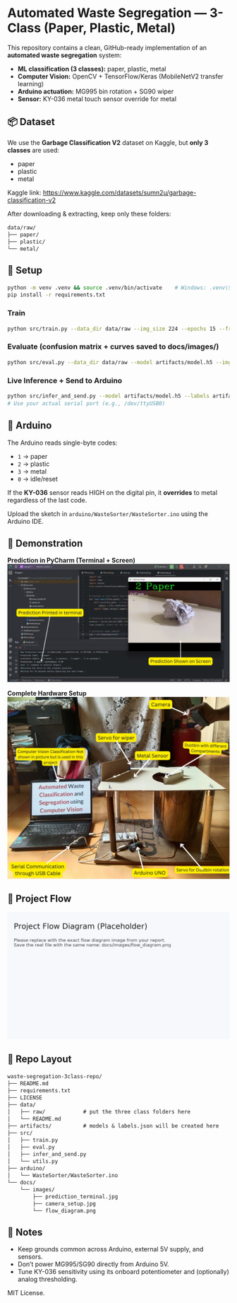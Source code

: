 # Automated Waste Segregation — 3-Class (Paper, Plastic, Metal)

This repository contains a clean, GitHub-ready implementation of an **automated waste segregation** system:
- **ML classification (3 classes):** paper, plastic, metal
- **Computer Vision:** OpenCV + TensorFlow/Keras (MobileNetV2 transfer learning)
- **Arduino actuation:** MG995 bin rotation + SG90 wiper
- **Sensor:** KY-036 metal touch sensor override for metal

## 📦 Dataset
We use the **Garbage Classification V2** dataset on Kaggle, but **only 3 classes** are used:
- paper
- plastic
- metal

Kaggle link: https://www.kaggle.com/datasets/sumn2u/garbage-classification-v2

After downloading & extracting, keep only these folders:
```
data/raw/
├── paper/
├── plastic/
└── metal/
```

## 🚀 Setup
```bash
python -m venv .venv && source .venv/bin/activate    # Windows: .venv\Scripts\activate
pip install -r requirements.txt
```

### Train
```bash
python src/train.py --data_dir data/raw --img_size 224 --epochs 15 --freeze 100 --model_out artifacts/model.h5
```

### Evaluate (confusion matrix + curves saved to docs/images/)
```bash
python src/eval.py --data_dir data/raw --model artifacts/model.h5 --img_size 224
```

### Live Inference + Send to Arduino
```bash
python src/infer_and_send.py --model artifacts/model.h5 --labels artifacts/labels.json --port COM4 --baud 9600 --img_size 224
# Use your actual serial port (e.g., /dev/ttyUSB0)
```

## 🔌 Arduino
The Arduino reads single-byte codes:
- `1` → paper
- `2` → plastic
- `3` → metal
- `0` → idle/reset

If the **KY-036** sensor reads HIGH on the digital pin, it **overrides** to metal regardless of the last code.

Upload the sketch in `arduino/WasteSorter/WasteSorter.ino` using the Arduino IDE.

## 📸 Demonstration
**Prediction in PyCharm (Terminal + Screen)**  
![Prediction Printed in terminal](docs/images/prediction_terminal.jpg)

**Complete Hardware Setup**  
![Hardware Setup](docs/images/camera_setup.jpg)

## 🔁 Project Flow
![Flow Diagram](docs/images/flow_diagram.png)

## 📁 Repo Layout
```
waste-segregation-3class-repo/
├── README.md
├── requirements.txt
├── LICENSE
├── data/
│   ├── raw/            # put the three class folders here
│   └── README.md
├── artifacts/          # models & labels.json will be created here
├── src/
│   ├── train.py
│   ├── eval.py
│   ├── infer_and_send.py
│   └── utils.py
├── arduino/
│   └── WasteSorter/WasteSorter.ino
└── docs/
    └── images/
        ├── prediction_terminal.jpg
        ├── camera_setup.jpg
        └── flow_diagram.png
```

## 📝 Notes
- Keep grounds common across Arduino, external 5V supply, and sensors.
- Don’t power MG995/SG90 directly from Arduino 5V.
- Tune KY-036 sensitivity using its onboard potentiometer and (optionally) analog thresholding.

MIT License.
